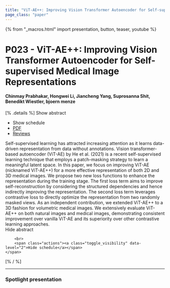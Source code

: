 ```yaml
---
title: "ViT-AE++: Improving Vision Transformer Autoencoder for Self-supervised Medical Image Representations"
page_class: "paper"
---
```


{% from "_macros.html" import presentation, button, teaser, youtube %}

# P023 - ViT-AE++: Improving Vision Transformer Autoencoder for Self-supervised Medical Image Representations

#### Chinmay Prabhakar, Hongwei Li, Jiancheng Yang, Suprosanna Shit, Benedikt Wiestler, bjoern menze

[% .details %]
<a class="toggle_visibility" data-selector=".abstract" data-level="3">Show abstract</a>
- <a class="toggle_visibility" data-selector=".schedule" data-level="3">Show schedule</a>
- <a href="https://openreview.net/pdf?id=2Aoi0VKPOWT">PDF</a>
- <a href="https://openreview.net/forum?id=2Aoi0VKPOWT">Reviews</a>

<p>
    <span class="abstract">
        Self-supervised learning has attracted increasing attention as it learns data-driven representation from data without annotations. Vision transformer-based autoencoder (ViT-AE) by He et al. (2021) is a recent self-supervised learning technique that employs a patch-masking strategy to learn a meaningful latent space. In this paper, we focus on improving ViT-AE (nicknamed ViT-AE++) for a more effective representation of both 2D and 3D medical images. We propose two new loss functions to enhance the representation during the training stage. The first loss term aims to improve self-reconstruction by considering the structured dependencies and hence indirectly improving the representation. The second loss term leverages contrastive loss to directly optimize the representation from two randomly masked views. As an independent contribution, we extended ViT-AE++ to a 3D fashion for volumetric medical images.  We extensively evaluate ViT-AE++ on both natural images and medical images, demonstrating consistent improvement over vanilla ViT-AE and its superiority over other contrastive learning approaches.
        <br>
        <span class="actions"><a class="toggle_visibility" data-level="2">Hide abstract</a></span>
    </span>
</p>

<p>
    <span class="schedule">
        
        <br>
        <span class="actions"><a class="toggle_visibility" data-level="2">Hide schedule</a></span>
    </span>
</p>
[% / %]

---


### Spotlight presentation
